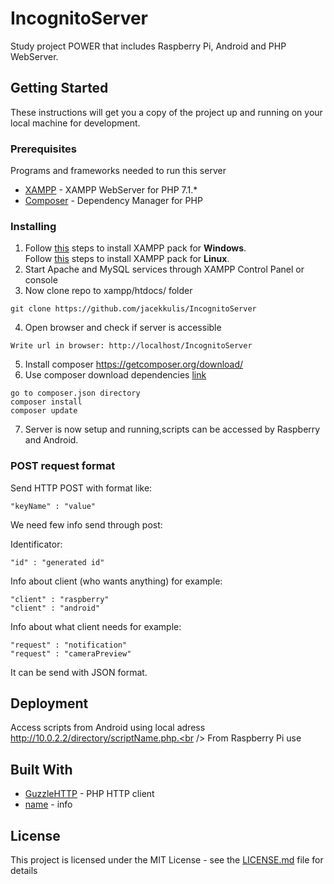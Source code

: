 # IncognitoServer

Study project POWER that includes Raspberry Pi, Android and PHP WebServer. <br />

## Getting Started

These instructions will get you a copy of the project up and running on your local machine for development.

### Prerequisites

Programs and frameworks needed to run this server
* [XAMPP](https://www.apachefriends.org/download.html) - XAMPP WebServer for PHP 7.1.*<br />
* [Composer](https://getcomposer.org/) - Dependency Manager for PHP


### Installing

1. Follow [this](https://netbeans.org/kb/docs/php/configure-php-environment-windows.html#installConfigureXAMPP) steps to install XAMPP pack for **Windows**.<br />
Follow [this](https://ubuntuforums.org/showthread.php?t=223410) steps to install XAMPP pack for **Linux**.<br />
2. Start Apache and MySQL services through XAMPP Control Panel or console<br />
3. Now clone repo to xampp/htdocs/ folder
```
git clone https://github.com/jacekkulis/IncognitoServer
```
4. Open browser and check if server is accessible
```
Write url in browser: http://localhost/IncognitoServer
```
5. Install composer https://getcomposer.org/download/<br />
6. Use composer download dependencies [link](https://getcomposer.org/doc/01-basic-usage.md) 
```
go to composer.json directory
composer install
composer update
```
7. Server is now setup and running,scripts can be accessed by Raspberry and Android.

### POST request format

Send HTTP POST with format like:
```
"keyName" : "value"
```
We need few info send through post:<br />

Identificator:
```
"id" : "generated id"
```

Info about client (who wants anything) for example:
```
"client" : "raspberry"
"client" : "android"
```

Info about what client needs for example:
```
"request" : "notification"
"request" : "cameraPreview"
```

It can be send with JSON format.

## Deployment

Access scripts from Android using local adress http://10.0.2.2/directory/scriptName.php.<br />
From Raspberry Pi use 

## Built With

* [GuzzleHTTP](http://docs.guzzlephp.org/en/stable/) - PHP HTTP client<br />
* [name](link) - info

## License

This project is licensed under the MIT License - see the [LICENSE.md](LICENSE.md) file for details


